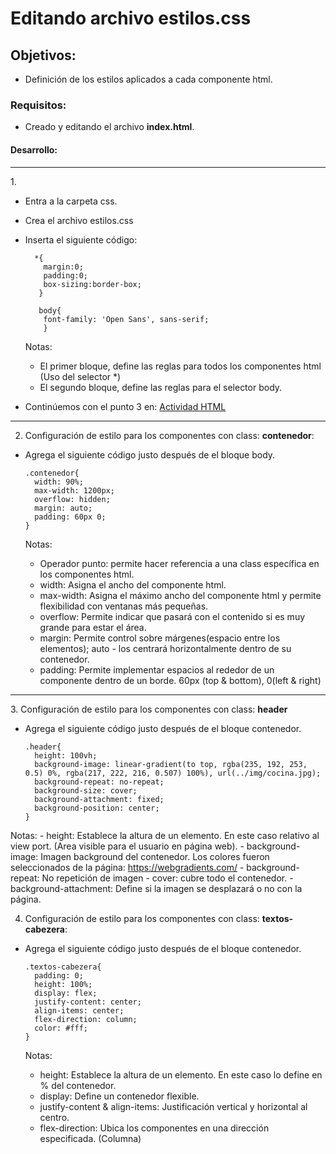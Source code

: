 # Editando archivo estilos.css

## Objetivos: 
  - Definición de los estilos aplicados a cada componente html.
  
### Requisitos:
  - Creado y editando el archivo <b>index.html</b>.
  
#### Desarrollo:

<hr>
1. 

- Entra a la carpeta css.
- Crea el archivo estilos.css
- Inserta el siguiente código: 
    
        *{
          margin:0;
          padding:0;
          box-sizing:border-box;
         }
         
         body{
          font-family: 'Open Sans', sans-serif;
          }                    
    
   Notas:
    - El primer bloque, define las reglas para todos los componentes html (Uso del selector *)
    - El segundo bloque, define las reglas para el selector body.
    
- Continúemos con el punto 3 en: [Actividad HTML](../Actividad-HTML)  
<hr>

2. Configuración de estilo para los componentes con class: <b>contenedor</b>:

  - Agrega el siguiente código justo después de el bloque body.
  
        .contenedor{
          width: 90%;
          max-width: 1200px;
          overflow: hidden;
          margin: auto;
          padding: 60px 0;
        }
        
     Notas:
      - Operador punto:  permite hacer referencia a una class específica en los componentes html.
      - width: Asigna el ancho del componente html.
      - max-width: Asigna el máximo ancho del componente html y permite flexibilidad con ventanas más pequeñas.
      - overflow: Permite indicar que pasará con el contenido si es muy grande para estar el área.
      - margin: Permite control sobre márgenes(espacio entre los elementos); auto - los centrará horizontalmente dentro de su contenedor.
      - padding: Permite implementar espacios al rededor de un componente dentro de un borde. 60px (top & bottom), 0(left & right)
<hr>
3. Configuración de estilo para los componentes con class: <b>header</b>
  
  - Agrega el siguiente código justo después de el bloque contenedor.
  
        .header{
          height: 100vh;
          background-image: linear-gradient(to top, rgba(235, 192, 253, 0.5) 0%, rgba(217, 222, 216, 0.507) 100%), url(../img/cocina.jpg);
          background-repeat: no-repeat;
          background-size: cover;
          background-attachment: fixed;
          background-position: center;
        }
        
  Notas:
    - height: Establece la altura de un elemento. En este caso relativo al view port. (Area visible para el usuario en página web).
    - background-image: Imagen background del contenedor. Los colores fueron seleccionados de la página: https://webgradients.com/
    - background-repeat: No repetición de imagen - cover: cubre todo el contenedor.
    - background-attachment: Define si la imagen se desplazará o no con la página.

4. Configuración de estilo para los componentes con class: <b>textos-cabezera</b>:

  - Agrega el siguiente código justo después de el bloque contenedor.
  
        .textos-cabezera{
          padding: 0;
          height: 100%;
          display: flex;
          justify-content: center;
          align-items: center;
          flex-direction: column;
          color: #fff;
        }
        
    Notas:
      - height: Establece la altura de un elemento. En este caso lo define en % del contenedor.
      - display: Define un contenedor flexible.
      - justify-content & align-items: Justificación vertical y horizontal al centro.
      - flex-direction: Ubica los componentes en una dirección especificada. (Columna)
